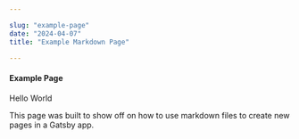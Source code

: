 ```yaml
---

slug: "example-page"
date: "2024-04-07"
title: "Example Markdown Page"

---
```


#### Example Page
Hello World

This page was built to show off on how to use markdown files to create new pages in a Gatsby app.
